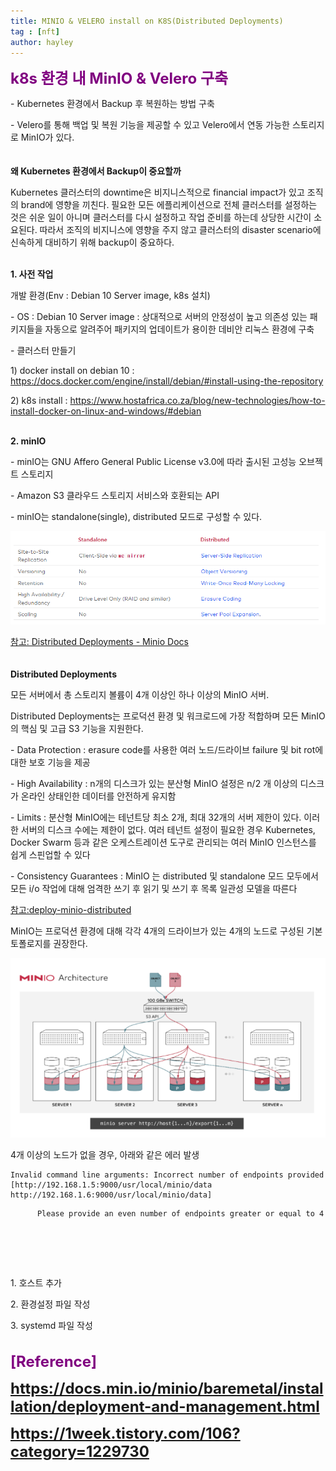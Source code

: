 ```yaml
---
title: MINIO & VELERO install on K8S(Distributed Deployments) 
tag : [nft]
author: hayley
---
```


<font size="5" color="purple"><b>k8s 환경 내 MinIO & Velero 구축</b></font>
<p>- Kubernetes 환경에서 Backup 후 복원하는 방법 구축
<p>- Velero를 통해 백업 및 복원 기능을 제공할 수 있고 Velero에서 연동 가능한 스토리지로 MinIO가 있다.
<br>
<br>
<br><b>왜 Kubernetes 환경에서 Backup이 중요할까</b>
<p>Kubernetes 클러스터의 downtime은 비지니스적으로 financial impact가 있고 조직의 brand에 영향을 끼친다. 필요한 모든 에플리케이션으로 전체 클러스터를 설정하는 것은 쉬운 일이 아니며 클러스터를 다시 설정하고 작업 준비를 하는데 상당한 시간이 소요된다. 따라서 조직의 비지니스에 영향을 주지 않고 클러스터의 disaster scenario에 신속하게 대비하기 위해 backup이 중요하다.
<br>
<br>   
<p><b>1. 사전 작업</b>
<p>개발 환경(Env : Debian 10 Server image, k8s 설치) 
<p>- OS : Debian 10 Server image : 상대적으로 서버의 안정성이 높고 의존성 있는 패키지들을 자동으로 알려주어 패키지의 업데이트가 용이한 데비안 리눅스 환경에 구축
<p>- 클러스터 만들기
<br>
<p>  1) docker install on debian 10 : <a href="https://docs.docker.com/engine/install/debian/#install-using-the-repository">https://docs.docker.com/engine/install/debian/#install-using-the-repository</a>
<p>  2) k8s install : <a href="https://www.hostafrica.co.za/blog/new-technologies/how-to-install-docker-on-linux-and-windows/#debian">https://www.hostafrica.co.za/blog/new-technologies/how-to-install-docker-on-linux-and-windows/#debian</a>
<br>
<br>  
<p><b>2. minIO</b>
<p>- minIO는 GNU Affero General Public License v3.0에 따라 출시된 고성능 오브젝트 스토리지
<p>- Amazon S3 클라우드 스토리지 서비스와 호환되는 API
<p>- minIO는 standalone(single), distributed 모드로 구성할 수 있다.
<p><img src="https://github.com/hayleyshim/hayleyshim.github.io/blob/master/assets/images/projects/distributedmode.PNG?raw=true">
<p><a href="https://docs.min.io/minio/baremetal/installation/deployment-and-management.html">참고: Distributed Deployments - Minio Docs</a>   
<br>
<br>   
<br><b>Distributed Deployments</b>
<p>모든 서버에서 총 스토리지 볼륨이 4개 이상인 하나 이상의 MinIO 서버. 
<p>Distributed Deployments는 프로덕션 환경 및 워크로드에 가장 적합하며 모든 MinIO의 핵심 및 고급 S3 기능을 지원한다.
<p>- Data Protection : erasure code를 사용한 여러 노드/드라이브 failure 및 bit rot에 대한 보호 기능을 제공
<p>- High Availability : n개의 디스크가 있는 분산형 MinIO 설정은 n/2 개 이상의 디스크가 온라인 상태인한 데이터를 안전하게 유지함
<p>- Limits : 분산형 MinIO에는 테넌트당 최소 2개, 최대 32개의 서버 제한이 있다. 이러한 서버의 디스크 수에는 제한이 없다. 여러 테넌트 설정이 필요한 경우 Kubernetes, Docker Swarm 등과 같은 오케스트레이션 도구로 관리되는 여러 MinIO 인스턴스를 쉽게 스핀업할 수 있다
<p>- Consistency Guarantees : MinIO 는 distributed 및 standalone 모드 모두에서 모든 i/o 작업에 대해 엄격한 쓰기 후 읽기 및 쓰기 후 목록 일관성 모델을 따른다 
<p><a href="https://docs.min.io/minio/baremetal/installation/deploy-minio-distributed.html">참고:deploy-minio-distributed</a> 
<p>MinIO는 프로덕션 환경에 대해 각각 4개의 드라이브가 있는 4개의 노드로 구성된 기본 토폴로지를 권장한다.
<p><img src="https://github.com/hayleyshim/hayleyshim.github.io/blob/master/assets/images/projects/distributedmode2.png?raw=true">
<p>  
<p>4개 이상의 노드가 없을 경우, 아래와 같은 에러 발생
<p><pre><code>Invalid command line arguments: Incorrect number of endpoints provided [http://192.168.1.5:9000/usr/local/minio/data http://192.168.1.6:9000/usr/local/minio/data]
<p>      Please provide an even number of endpoints greater or equal to 4  </code></pre>     
<br>
<br>     
<br> 
<p>1. 호스트 추가
<p>2. 환경설정 파일 작성
<p>3. systemd 파일 작성
<br>  
<br>    
<br> <font size="5" color="purple"><b>[Reference]
<p><a href="https://docs.min.io/minio/baremetal/installation/deployment-and-management.html">https://docs.min.io/minio/baremetal/installation/deployment-and-management.html  
<p><a href="https://1week.tistory.com/106?category=1229730">https://1week.tistory.com/106?category=1229730
